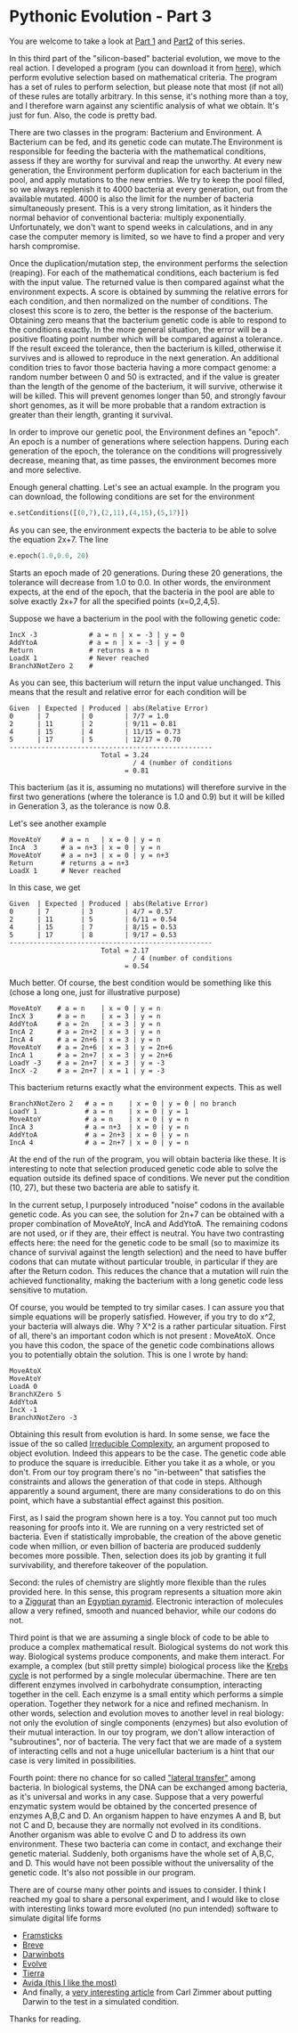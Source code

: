 Pythonic Evolution - Part 3
===========================

You are welcome to take a look at [Part
1](http://forthescience.org/blog/2009/05/15/pythonic-evolution-part-1/)
and
[Part2](http://forthescience.org/blog/2009/05/23/pythonic-evolution-part-2/)
of this series.

In this third part of the \"silicon-based\" bacterial evolution, we move
to the real action. I developed a program (you can download it from
[here](http://forthescience.org/blog/wp-content/uploads/2009/08/bacteria.py)),
which perform evolutive selection based on mathematical criteria. The
program has a set of rules to perform selection, but please note that
most (if not all) of these rules are totally arbitrary. In this sense,
it\'s nothing more than a toy, and I therefore warn against any
scientific analysis of what we obtain. It\'s just for fun. Also, the
code is pretty bad.

There are two classes in the program: Bacterium and Environment. A
Bacterium can be fed, and its genetic code can mutate.The Environment is
responsible for feeding the bacteria with the mathematical conditions,
assess if they are worthy for survival and reap the unworthy. At every
new generation, the Environment perform duplication for each bacterium
in the pool, and apply mutations to the new entries. We try to keep the
pool filled, so we always replenish it to 4000 bacteria at every
generation, out from the available mutated. 4000 is also the limit for
the number of bacteria simultaneously present. This is a very strong
limitation, as it hinders the normal behavior of conventional bacteria:
multiply exponentially. Unfortunately, we don\'t want to spend weeks in
calculations, and in any case the computer memory is limited, so we have
to find a proper and very harsh compromise.

Once the duplication/mutation step, the environment performs the
selection (reaping). For each of the mathematical conditions, each
bacterium is fed with the input value. The returned value is then
compared against what the environment expects. A score is obtained by
summing the relative errors for each condition, and then normalized on
the number of conditions. The closest this score is to zero, the better
is the response of the bacterium. Obtaining zero means that the
bacterium genetic code is able to respond to the conditions exactly. In
the more general situation, the error will be a positive floating point
number which will be compared against a tolerance. If the result exceed
the tolerance, then the bacterium is killed, otherwise it survives and
is allowed to reproduce in the next generation. An additional condition
tries to favor those bacteria having a more compact genome: a random
number between 0 and 50 is extracted, and if the value is greater than
the length of the genome of the bacterium, it will survive, otherwise it
will be killed. This will prevent genomes longer than 50, and strongly
favour short genomes, as it will be more probable that a random
extraction is greater than their length, granting it survival.

In order to improve our genetic pool, the Environment defines an
\"epoch\". An epoch is a number of generations where selection happens.
During each generation of the epoch, the tolerance on the conditions
will progressively decrease, meaning that, as time passes, the
environment becomes more and more selective.

Enough general chatting. Let\'s see an actual example. In the program
you can download, the following conditions are set for the environment

```python
e.setConditions([(0,7),(2,11),(4,15),(5,17)])
```

As you can see, the environment expects the bacteria to be able to solve
the equation 2x+7. The line

```python
e.epoch(1.0,0.0, 20)
```

Starts an epoch made of 20 generations. During these 20 generations, the
tolerance will decrease from 1.0 to 0.0. In other words, the environment
expects, at the end of the epoch, that the bacteria in the pool are able
to solve exactly 2x+7 for all the specified points (x=0,2,4,5).

Suppose we have a bacterium in the pool with the following genetic code:

```
IncX -3             # a = n | x = -3 | y = 0
AddYtoA             # a = n | x = -3 | y = 0
Return              # returns a = n
LoadX 1             # Never reached
BranchXNotZero 2    #
```

As you can see, this bacterium will return the input value unchanged.
This means that the result and relative error for each condition will be

```
Given  | Expected | Produced | abs(Relative Error)
0      | 7        | 0        | 7/7 = 1.0
2      | 11       | 2        | 9/11 = 0.81
4      | 15       | 4        | 11/15 = 0.73
5      | 17       | 5        | 12/17 = 0.70
---------------------------------------------------
                       Total = 3.24
                               / 4 (number of conditions
                             = 0.81
```

This bacterium (as it is, assuming no mutations) will therefore survive
in the first two generations (where the tolerance is 1.0 and 0.9) but it
will be killed in Generation 3, as the tolerance is now 0.8.

Let\'s see another example

```
MoveAtoY     # a = n   | x = 0 | y = n
IncA  3      # a = n+3 | x = 0 | y = n
MoveAtoY     # a = n+3 | x = 0 | y = n+3
Return       # returns a = n+3
LoadX 1      # Never reached
```

In this case, we get

```
Given  | Expected | Produced | abs(Relative Error)
0      | 7        | 3        | 4/7 = 0.57
2      | 11       | 5        | 6/11 = 0.54
4      | 15       | 7        | 8/15 = 0.53
5      | 17       | 8        | 9/17 = 0.53
---------------------------------------------------
                       Total = 2.17
                               / 4 (number of conditions
                             = 0.54
```

Much better. Of course, the best condition would be something like this
(chose a long one, just for illustrative purpose)

```
MoveAtoY    # a = n    | x = 0 | y = n
IncX 3      # a = n    | x = 3 | y = n
AddYtoA     # a = 2n   | x = 3 | y = n
IncA 2      # a = 2n+2 | x = 3 | y = n
IncA 4      # a = 2n+6 | x = 3 | y = n
MoveAtoY    # a = 2n+6 | x = 3 | y = 2n+6
IncA 1      # a = 2n+7 | x = 3 | y = 2n+6
LoadY -3    # a = 2n+7 | x = 3 | y = -3
IncX -2     # a = 2n+7 | x = 1 | y = -3
```

This bacterium returns exactly what the environment expects. This as
well

```
BranchXNotZero 2   # a = n    | x = 0 | y = 0 | no branch
LoadY 1            # a = n    | x = 0 | y = 1
MoveAtoY           # a = n    | x = 0 | y = n
IncA 3             # a = n+3  | x = 0 | y = n
AddYtoA            # a = 2n+3 | x = 0 | y = n
IncA 4             # a = 2n+7 | x = 0 | y = n
```

At the end of the run of the program, you will obtain bacteria like
these. It is interesting to note that selection produced genetic code
able to solve the equation outside its defined space of conditions. We
never put the condition (10, 27), but these two bacteria are able to
satisfy it.

In the current setup, I purposely introduced \"noise\" codons in the
available genetic code. As you can see, the solution for 2n+7 can be
obtained with a proper combination of MoveAtoY, IncA and AddYtoA. The
remaining codons are not used, or if they are, their effect is neutral.
You have two contrasting effects here: the need for the genetic code to
be small (so to maximize its chance of survival against the length
selection) and the need to have buffer codons that can mutate without
particular trouble, in particular if they are after the Return codon.
This reduces the chance that a mutation will ruin the achieved
functionality, making the bacterium with a long genetic code less
sensitive to mutation.

Of course, you would be tempted to try similar cases. I can assure you
that simple equations will be properly satisfied. However, if you try to
do x\^2, your bacteria will always die. Why ? X\^2 is a rather
particular situation. First of all, there\'s an important codon which is
not present : MoveAtoX. Once you have this codon, the space of the
genetic code combinations allows you to potentially obtain the solution.
This is one I wrote by hand:

```
MoveAtoX
MoveAtoY
LoadA 0
BranchXZero 5
AddYtoA
IncX -1
BranchXNotZero -3
```

Obtaining this result from evolution is hard. In some sense, we face the
issue of the so called [Irreducible
Complexity](http://en.wikipedia.org/wiki/Irreducible_complexity), an
argument proposed to object evolution. Indeed this appears to be the
case. The genetic code able to produce the square is irreducible. Either
you take it as a whole, or you don\'t. From our toy program there\'s no
\"in-between\" that satisfies the constraints and allows the generation
of that code in steps. Although apparently a sound argument, there are
many considerations to do on this point, which have a substantial effect
against this position.

First, as I said the program shown here is a toy. You cannot put too
much reasoning for proofs into it. We are running on a very restricted
set of bacteria. Even if statistically improbable, the creation of the
above genetic code when million, or even billion of bacteria are
produced suddenly becomes more possible. Then, selection does its job by
granting it full survivability, and therefore takeover of the
population.

Second: the rules of chemistry are slightly more flexible than the rules
provided here. In this sense, this program represents a situation more
akin to a
[Ziggurat](http://upload.wikimedia.org/wikipedia/en/4/4d/Sacramento-river-bank-pyramid-20.4.jpg)
than an [Egyptian
pyramid](http://upload.wikimedia.org/wikipedia/commons/e/e3/Kheops-Pyramid.jpg).
Electronic interaction of molecules allow a very refined, smooth and
nuanced behavior, while our codons do not.

Third point is that we are assuming a single block of code to be able to
produce a complex mathematical result. Biological systems do not work
this way. Biological systems produce components, and make them interact.
For example, a complex (but still pretty simple) biological process like
the [Krebs
cycle](http://upload.wikimedia.org/wikipedia/commons/0/0b/Citric_acid_cycle_with_aconitate_2.svg)
is not performed by a single molecular übermachine. There are ten
different enzymes involved in carbohydrate consumption, interacting
together in the cell. Each enzyme is a small entity which performs a
simple operation. Together they network for a nice and refined
mechanism. In other words, selection and evolution moves to another
level in real biology: not only the evolution of single components
(enzymes) but also evolution of their mutual interaction. In our toy
program, we don\'t allow interaction of \"subroutines\", nor of
bacteria. The very fact that we are made of a system of interacting
cells and not a huge unicellular bacterium is a hint that our case is
very limited in possibilities.

Fourth point: there no chance for so called [\"lateral
transfer\"](http://en.wikipedia.org/wiki/Horizontal_gene_transfer) among
bacteria. In biological systems, the DNA can be exchanged among
bacteria, as it\'s universal and works in any case. Suppose that a very
powerful enzymatic system would be obtained by the concerted presence of
enzymes A,B,C and D. An organism happen to have enzymes A and B, but not
C and D, because they are normally not evolved in its conditions.
Another organism was able to evolve C and D to address its own
environment. These two bacteria can come in contact, and exchange their
genetic material. Suddenly, both organisms have the whole set of A,B,C,
and D. This would have not been possible without the universality of the
genetic code. It\'s also not possible in our program.

There are of course many other points and issues to consider. I think I
reached my goal to share a personal experiment, and I would like to
close with interesting links toward more evoluted (no pun intended)
software to simulate digital life forms

-   [Framsticks](http://en.wikipedia.org/wiki/Framsticks)
-   [Breve](http://en.wikipedia.org/wiki/Breve_%28software%29)
-   [Darwinbots](http://en.wikipedia.org/wiki/Darwinbots)
-   [Evolve](http://en.wikipedia.org/wiki/Evolve_4.0)
-   [Tierra](http://en.wikipedia.org/wiki/Tierra_%28computer_simulation%29)
-   [Avida (this I like the most)](http://en.wikipedia.org/wiki/Avida)
-   And finally, a [very interesting
    article](http://carlzimmer.com/articles/2005.php?subaction=showfull&id=1177184710&ucat=8)
    from Carl Zimmer about putting Darwin to the test in a simulated
    condition.

Thanks for reading.

